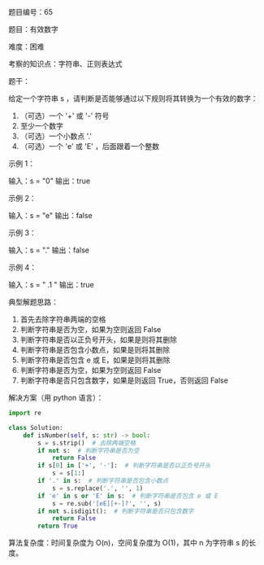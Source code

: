 题目编号：65

题目：有效数字

难度：困难

考察的知识点：字符串、正则表达式

题干：

给定一个字符串 s ，请判断是否能够通过以下规则将其转换为一个有效的数字：

1.  （可选）一个 '+' 或 '-' 符号
2.  至少一个数字
3.  （可选）一个小数点 '.'
4.  （可选）一个 'e' 或 'E' ，后面跟着一个整数

示例 1：

输入：s = "0"
输出：true

示例 2：

输入：s = "e"
输出：false

示例 3：

输入：s = "."
输出：false

示例 4：

输入：s = "    .1  "
输出：true

典型解题思路：

1. 首先去除字符串两端的空格
2. 判断字符串是否为空，如果为空则返回 False
3. 判断字符串是否以正负号开头，如果是则将其删除
4. 判断字符串是否包含小数点，如果是则将其删除
5. 判断字符串是否包含 e 或 E，如果是则将其删除
6. 判断字符串是否为空，如果为空则返回 False
7. 判断字符串是否只包含数字，如果是则返回 True，否则返回 False

解决方案（用 python 语言）：

```python
import re

class Solution:
    def isNumber(self, s: str) -> bool:
        s = s.strip()  # 去除两端空格
        if not s:  # 判断字符串是否为空
            return False
        if s[0] in ['+', '-']:  # 判断字符串是否以正负号开头
            s = s[1:]
        if '.' in s:  # 判断字符串是否包含小数点
            s = s.replace('.', '', 1)
        if 'e' in s or 'E' in s:  # 判断字符串是否包含 e 或 E
            s = re.sub('[eE][+-]?', '', s)
        if not s.isdigit():  # 判断字符串是否只包含数字
            return False
        return True
```

算法复杂度：时间复杂度为 O(n)，空间复杂度为 O(1)，其中 n 为字符串 s 的长度。